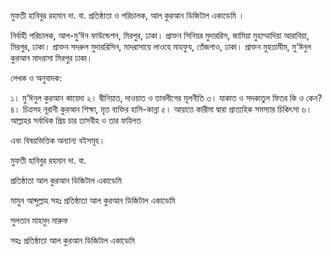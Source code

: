 
মুফতী হাবিবুর রহমান দা. বা.
প্রতিষ্ঠাতা ও পরিচালক, আল কুরআন ডিজিটাল একাডেমি । 

নির্বাহী পরিচালক, আল-মু‘ঈন ফাউন্ডেশন, মিরপুর, ঢাকা।
প্রাক্তন সিনিয়র মুদাররিস, জামিয়া মুহাম্মাদিয়া আরাবিয়া, মিরপুর, ঢাকা।
প্রাক্তন সদরুল মুদাররিসিন, মাদরাসায়ে লাওহে মাহফুয, তেঁজগাও, ঢাকা।
প্রাক্তন মুহতামীম, মু‘ঈনুল কুরআন মাদরাসা মিরপুর ঢাকা।

লেখক ও অনুবাদক:

১। মু‘ঈনুল ‍কুরআন কায়েদা
২। দ্বীনিয়াত, দাওয়াত ও তাবলীগের মূলনীতি
৩। যাকাত ও সদকাতুল ফিতর কি ও কেন?
৪। চিত্রসহ নূরানী কুরআন শিক্ষা, মৃত ব্যক্তির হাসি-কান্না
৫। আয়াতে কারীমা দ্বারা প্রাত্যহিক সমস্যার চিকিৎসা
৬। আল্লাহর সর্বাধিক প্রিয় চার তাসবীহ ও তার ফযিলত

এবং বিষয়ভিত্তিক অন্যান্য বইসমূহ।

মুফতী হাবিবুর রহমান দা. বা.

প্রতিষ্ঠাতা
আল কুরআন ডিজিটাল একাডেমি

মামুন আব্দুল্লাহ
সহঃ প্রতিষ্ঠাতা
আল কুরআন ডিজিটাল একাডেমি

সুলতান মাহমুদ মারুফ

সহঃ প্রতিষ্ঠাতা
আল কুরআন ডিজিটাল একাডেমি